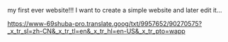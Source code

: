  my first ever website!!!
I want to create a simple website and later edit it... 





https://www-69shuba-pro.translate.goog/txt/9957652/90270575?_x_tr_sl=zh-CN&_x_tr_tl=en&_x_tr_hl=en-US&_x_tr_pto=wapp
